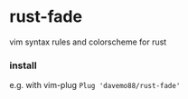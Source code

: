 # rust-fade
vim syntax rules and colorscheme for rust

### install
e.g. with vim-plug
`Plug 'davemo88/rust-fade'`
